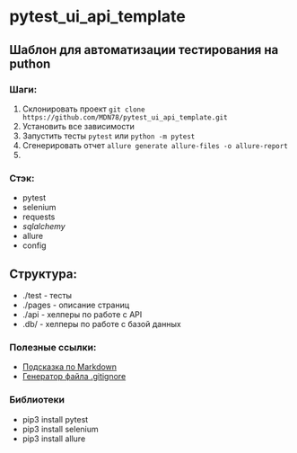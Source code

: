 # pytest_ui_api_template

## Шаблон для автоматизации тестирования на puthon 

### Шаги:
1. Склонировать проект `git clone https://github.com/MDN78/pytest_ui_api_template.git`
2. Установить все зависимости
3. Запустить тесты `pytest` или `python -m pytest`
4. Сгенерировать отчет `allure generate allure-files -o allure-report`
5. 

### Стэк:
 - pytest
 - selenium
 - requests
 - _sqlalchemy_
 - allure
 - config

 ## Структура:
  - ./test - тесты
  - ./pages - описание страниц
  - ./api - хелперы по работе с API
  - .db/ - хелперы по работе с базой данных 


 ### Полезные ссылки:

 - [Подсказка по Markdown](https://www.markdownguide.org/cheat-sheet/)
 - [Генератор файла .gitignore](https://www.toptal.com/developers/gitignore/)

### Библиотеки
 - pip3 install pytest
 - pip3 install selenium
 - pip3 install allure